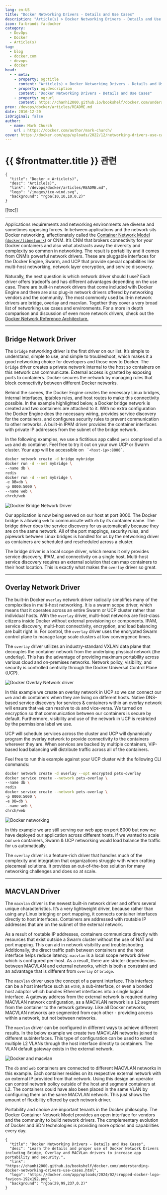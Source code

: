 ```yaml
---
lang: en-US
title: "Docker Networking Drivers - Details and Use Cases"
description: "Article(s) > Docker Networking Drivers - Details and Use Cases"
icon: fa-brands fa-docker
category:
  - DevOps
  - Docker
  - Article(s)
tag:
  - blog
  - docker.com
  - devops
  - docker
head:
  - - meta:
    - property: og:title
      content: "Article(s) > Docker Networking Drivers - Details and Use Cases"
    - property: og:description
      content: "Docker Networking Drivers - Details and Use Cases"
    - property: og:url
      content: https://chanhi2000.github.io/bookshelf/docker.com/understanding-docker-networking-drivers-use-cases.html
prev: /devops/docker/articles/README.md
date: 2016-12-20
isOriginal: false
author:
  - name: Mark Church
    url : https://docker.com/author/mark-church/
cover: https://docker.com/app/uploads/2022/12/networking-drivers-use-cases-3.png
---
```


# {{ $frontmatter.title }} 관련

```component VPCard
{
  "title": "Docker > Article(s)",
  "desc": "Article(s)",
  "link": "/devops/docker/articles/README.md",
  "logo": "/images/ico-wind.svg",
  "background": "rgba(10,10,10,0.2)"
}
```

[[toc]]

---

<SiteInfo
  name="Docker Networking Drivers - Details and Use Cases"
  desc="Learn the details and proper use of Docker Network Drivers including Bridge, Overlay and MACVLan drivers to increase app portability and security."
  url="https://docker.com/blog/understanding-docker-networking-drivers-use-cases"
  logo="https://docker.com/app/uploads/2024/02/cropped-docker-logo-favicon-192x192.png"
  preview="https://docker.com/app/uploads/2022/12/networking-drivers-use-cases-3.png"/>

Applications requirements and networking environments are diverse and sometimes opposing forces. In between applications and the network sits Docker networking, affectionately called the [Container Network Model (<VPIcon icon="iconfont icon-github"/>`docker/libnetwork`)](https://github.com/docker/libnetwork/blob/master/docs/design.md) or CNM. It’s CNM that brokers connectivity for your Docker containers and also what abstracts away the diversity and complexity so common in networking. The result is portability and it comes from CNM’s powerful network drivers. These are pluggable interfaces for the Docker Engine, Swarm, and UCP that provide special capabilities like multi-host networking, network layer encryption, and service discovery.

Naturally, the next question is which network driver should I use? Each driver offers tradeoffs and has different advantages depending on the use case. There are built-in network drivers that come included with Docker Engine and there are also plug-in network drivers offered by networking vendors and the community. The most commonly used built-in network drivers are bridge, overlay and macvlan. Together they cover a very broad list of networking use cases and environments. For a more in depth comparison and discussion of even more network drivers, check out the [<VPIcon icon="fa-brands fa-docker"/>Docker Network Reference Architecture.](https://success.docker.com/Datacenter/Apply/Docker_Reference_Architecture%3A_Designing_Scalable%2C_Portable_Docker_Container_Networks)

---

## Bridge Network Driver

The `bridge` networking driver is the first driver on our list. It’s simple to understand, simple to use, and simple to troubleshoot, which makes it a good networking choice for developers and those new to Docker. The `bridge` driver creates a private network internal to the host so containers on this network can communicate. External access is granted by exposing ports to containers. Docker secures the network by managing rules that block connectivity between different Docker networks.

Behind the scenes, the Docker Engine creates the necessary Linux bridges, internal interfaces, iptables rules, and host routes to make this connectivity possible. In the example highlighted below, a Docker bridge network is created and two containers are attached to it. With no extra configuration the Docker Engine does the necessary wiring, provides service discovery for the containers, and configures security rules to prevent communication to other networks. A built-in IPAM driver provides the container interfaces with private IP addresses from the subnet of the bridge network.

In the following examples, we use a fictitious app called `pets` comprised of a `web` and `db` container. Feel free to try it out on your own UCP or Swarm cluster. Your app will be accessible on `` `<host-ip>:8000`.``

```sh
docker network create -d bridge mybridge
docker run -d --net mybridge \
--name db \
redis
docker run -d --net mybridge \
-e DB=db \
-p 8000:5000 \
--name web \
chrch/web
```

 ![Docker Bridge Network Driver](https://docker.com/app/uploads/2022/12/networking-drivers-use-cases-3.png)

Our application is now being served on our host at port 8000. The Docker bridge is allowing `web` to communicate with `db` by its container name. The bridge driver does the service discovery for us automatically because they are on the same network. All of the port mappings, security rules, and pipework between Linux bridges is handled for us by the networking driver as containers are scheduled and rescheduled across a cluster.

The bridge driver is a local scope driver, which means it only provides service discovery, IPAM, and connectivity on a single host. Multi-host service discovery requires an external solution that can map containers to their host location. This is exactly what makes the `overlay` driver so great.

---

## Overlay Network Driver

The built-in Docker `overlay` network driver radically simplifies many of the complexities in multi-host networking. It is a swarm scope driver, which means that it operates across an entire Swarm or UCP cluster rather than individual hosts. With the `overlay` driver, multi-host networks are first-class citizens inside Docker without external provisioning or components. IPAM, service discovery, multi-host connectivity, encryption, and load balancing are built right in. For control, the `overlay` driver uses the encrypted Swarm control plane to manage large scale clusters at low convergence times.

The `overlay` driver utilizes an industry-standard VXLAN data plane that decouples the container network from the underlying physical network (the underlay). This has the advantage of providing maximum portability across various cloud and on-premises networks. Network policy, visibility, and security is controlled centrally through the Docker Universal Control Plane (UCP).

![Docker Overlay Network driver](https://docker.com/app/uploads/2022/12/networking-drivers-use-cases-1.png)

In this example we create an overlay network in UCP so we can connect our `web` and `db` containers when they are living on different hosts. Native DNS-based service discovery for services & containers within an overlay network will ensure that `web` can resolve to `db` and vice-versa. We turned on encryption so that communication between our containers is secure by default.  Furthermore, visibility and use of the network in UCP is restricted by the permissions label we use.

UCP will schedule services across the cluster and UCP will dynamically program the overlay network to provide connectivity to the containers wherever they are. When services are backed by multiple containers, VIP-based load balancing will distribute traffic across all of the containers.

Feel free to run this example against your UCP cluster with the following CLI commands:

```sh
docker network create -d overlay --opt encrypted pets-overlay 
docker service create --network pets-overlay \
--name db \
redis 
docker service create --network pets-overlay \
-p 8000:5000 \
-e DB=db \
--name web \
chrch/web
```

 ![Docker networking](https://docker.com/app/uploads/2022/12/networking-drivers-use-cases-4.png)

In this example we are still serving our web app on port 8000 but now we have deployed our application across different hosts. If we wanted to scale our `web` containers, Swarm & UCP networking would load balance the traffic for us automatically.

The `overlay` driver is a feature-rich driver that handles much of the complexity and integration that organizations struggle with when crafting piecemeal solutions. It provides an out-of-the-box solution for many networking challenges and does so at scale.

---

## MACVLAN Driver

The `macvlan` driver is the newest built-in network driver and offers several unique characteristics. It’s a very lightweight driver, because rather than using any Linux bridging or port mapping, it connects container interfaces directly to host interfaces. Containers are addressed with routable IP addresses that are on the subnet of the external network.

As a result of routable IP addresses, containers communicate directly with resources that exist outside a Swarm cluster without the use of NAT and port mapping. This can aid in network visibility and troubleshooting. Additionally, the direct traffic path between containers and the host interface helps reduce latency. `macvlan` is a local scope network driver which is configured per-host. As a result, there are stricter dependencies between MACVLAN and external networks, which is both a constraint and an advantage that is different from `overlay` or `bridge`.

The `macvlan` driver uses the concept of a parent interface. This interface can be a host interface such as `eth0`, a sub-interface, or even a bonded host adaptor which bundles Ethernet interfaces into a single logical interface. A gateway address from the external network is required during MACVLAN network configuration, as a MACVLAN network is a L2 segment from the container to the network gateway. Like all Docker networks, MACVLAN networks are segmented from each other - providing access within a network, but not between networks.

The `macvlan` driver can be configured in different ways to achieve different results. In the below example we create two MACVLAN networks joined to different subinterfaces. This type of configuration can be used to extend multiple L2 VLANs through the host interface directly to containers. The VLAN default gateway exists in the external network.

 ![Docker and macvlan](https://docker.com/app/uploads/2022/12/networking-drivers-use-cases-2.png)

The `db` and `web` containers are connected to different MACVLAN networks in this example. Each container resides on its respective external network with an external IP provided from that network. Using this design an operator can control network policy outside of the host and segment containers at L2. The containers could have also been placed in the same VLAN by configuring them on the same MACVLAN network. This just shows the amount of flexibility offered by each network driver.

Portability and choice are important tenants in the Docker philosophy. The Docker Container Network Model provides an open interface for vendors and the community to build network drivers. The complementary evolution of Docker and SDN technologies is providing more options and capabilities every day.

<!-- TODO: add ARTICLE CARD -->
```component VPCard
{
  "title": "Docker Networking Drivers - Details and Use Cases",
  "desc": "Learn the details and proper use of Docker Network Drivers including Bridge, Overlay and MACVLan drivers to increase app portability and security.",
  "link": "https://chanhi2000.github.io/bookshelf/docker.com/understanding-docker-networking-drivers-use-cases.html",
  "logo": "https://docker.com/app/uploads/2024/02/cropped-docker-logo-favicon-192x192.png",
  "background": "rgba(29,99,237,0.2)"
}
```
